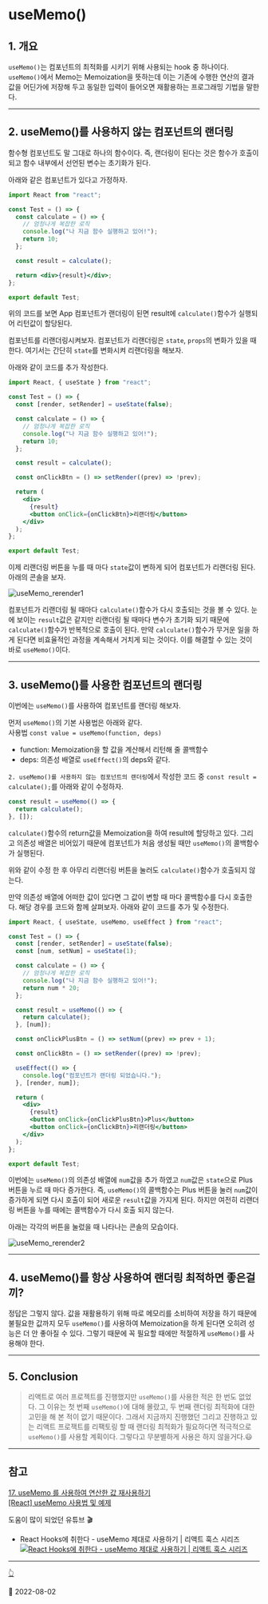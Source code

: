 # useMemo()

## 1. 개요

`useMemo()`는 컴포넌트의 최적화를 시키기 위해 사용되는 hook 중 하나이다. `useMemo()`에서 Memo는 Memoization을 뜻하는데 이는 기존에 수행한 연산의 결과값을 어딘가에 저장해 두고 동일한 입력이 들어오면 재활용하는 프로그래밍 기법을 말한다.

***

## 2. useMemo()를 사용하지 않는 컴포넌트의 랜더링

함수형 컴포넌트도 말 그대로 하나의 함수이다. 즉, 랜더링이 된다는 것은 함수가 호출이 되고 함수 내부에서 선언된 변수는 초기화가 된다.

아래와 같은 컴포넌트가 있다고 가정하자.

```jsx
import React from "react";

const Test = () => {
  const calculate = () => {
    // 엄청나게 복잡한 로직
    console.log("나 지금 함수 실행하고 있어!");
    return 10;
  };

  const result = calculate();

  return <div>{result}</div>;
};

export default Test;
```

위의 코드를 보면 App 컴포넌트가 랜더링이 된면 result에 `calculate()`함수가 실행되어 리턴값이 할당된다.

컴포넌트를 리랜더링시켜보자. 컴포넌트가 리랜더링은 `state`, `props`의 변화가 있을 때 한다. 여기서는 간단히 `state`를 변화시켜 리랜더링을 해보자.

아래와 같이 코드를 추가 작성한다.

```jsx
import React, { useState } from "react";

const Test = () => {
  const [render, setRender] = useState(false);

  const calculate = () => {
    // 엄청나게 복잡한 로직
    console.log("나 지금 함수 실행하고 있어!");
    return 10;
  };

  const result = calculate();

  const onClickBtn = () => setRender((prev) => !prev);

  return (
    <div>
      {result}
      <button onClick={onClickBtn}>리랜더링</button>
    </div>
  );
};

export default Test;
```

이제 리랜더링 버튼을 누를 때 마다 `state`값이 변하게 되어 컴포넌트가 리랜더링 된다. 아래의 콘솔을 보자.

![useMemo\_rerender1](../../image/React/UseMemo/useMemo\_rereder1.png)

컴포넌트가 리랜더링 될 때마다 `calculate()`함수가 다시 호출되는 것을 볼 수 있다. 눈에 보이는 `result`값은 같지만 리랜더링 될 때마다 변수가 초기화 되기 때문에 `calculate()`함수가 반복적으로 호출이 된다. 만약 `calculate()`함수가 무거운 일을 하게 된다면 비효율적인 과정을 계속해서 거치게 되는 것이다. 이를 해결할 수 있는 것이 바로 `useMemo()`이다.

***

## 3. useMemo()를 사용한 컴포넌트의 랜더링

이번에는 `useMemo()`를 사용하여 컴포넌트를 랜더링 해보자.

먼저 `useMemo()`의 기본 사용법은 아래와 같다.\
사용법 `const value = useMemo(function, deps)`

* function: Memoization을 할 값을 계산해서 리턴해 줄 콜백함수
* deps: 의존성 배열로 `useEffect()`의 deps와 같다.

`2. useMemo()를 사용하지 않는 컴포넌트의 랜더링`에서 작성한 코드 중 `const result = calculate();`를 아래와 같이 수정하자.

```jsx
const result = useMemo(() => {
  return calculate();
}, []);
```

`calculate()`함수의 return값을 Memoization을 하여 result에 할당하고 있다. 그리고 의존성 배열은 비어있기 때문에 컴포넌트가 처음 생성될 때만 `useMemo()`의 콜백함수가 실행된다.

위와 같이 수정 한 후 아무리 리랜더링 버튼을 눌러도 `calculate()`함수가 호출되지 않는다.

만약 의존성 배열에 어떠한 값이 있다면 그 값이 변할 때 마다 콜백함수를 다시 호출한다. 해당 경우를 코드와 함께 살펴보자. 아래와 같이 코드를 추가 및 수정한다.

```jsx
import React, { useState, useMemo, useEffect } from "react";

const Test = () => {
  const [render, setRender] = useState(false);
  const [num, setNum] = useState(1);

  const calculate = () => {
    // 엄청나게 복잡한 로직
    console.log("나 지금 함수 실행하고 있어!");
    return num * 20;
  };

  const result = useMemo(() => {
    return calculate();
  }, [num]);

  const onClickPlusBtn = () => setNum((prev) => prev + 1);

  const onClickBtn = () => setRender((prev) => !prev);

  useEffect(() => {
    console.log("컴포넌트가 랜더링 되었습니다.");
  }, [render, num]);

  return (
    <div>
      {result}
      <button onClick={onClickPlusBtn}>Plus</button>
      <button onClick={onClickBtn}>리랜더링</button>
    </div>
  );
};

export default Test;
```

이번에는 `useMemo()`의 의존성 배열에 `num`값을 추가 하였고 `num`값은 `state`으로 Plus 버튼을 누르 때 마다 증가한다. 즉, `useMemo()`의 콜백함수는 Plus 버튼을 눌러 `num`값이 증가하게 되면 다시 호출이 되어 새로운 `result`값을 가지게 된다. 하지만 여전히 리랜더링 버튼을 누를 때에는 콜백함수가 다시 호출 되지 않는다.

아래는 각각의 버튼을 눌렀을 때 나타나는 콘솔의 모습이다.

![useMemo\_rerender2](../../image/React/UseMemo/useMemo\_rerender2.png)

***

## 4. useMemo()를 항상 사용하여 랜더링 최적하면 좋은걸끼?

정답은 그렇지 않다. 값을 재활용하기 위해 따로 메모리를 소비하여 저장을 하기 때문에 불필요한 값까지 모두 `useMemo()`를 사용하여 Memoization을 하게 된다면 오히려 성능은 더 안 좋아질 수 있다. 그렇기 때문에 꼭 필요할 때에만 적절하게 `useMemo()`를 사용해야 한다.

***

## 5. Conclusion

> 리액트로 여러 프로젝트를 진행했지만 `useMemo()`를 사용한 적은 한 번도 없었다. 그 이유는 첫 번째 `useMemo()`에 대해 몰랐고, 두 번째 랜더링 최적화에 대한 고민을 해 본 적이 없기 때문이다. 그래서 지금까지 진행했던 그리고 진행하고 있는 리액트 프로잭트를 리팩토링 할 때 랜더링 최적화가 필요하다면 적극적으로 `useMemo()`를 사용할 계획이다. 그렇다고 무분별하게 사용은 하지 않을거다.😃

***

## 참고

[17. useMemo 를 사용하여 연산한 값 재사용하기](https://react.vlpt.us/basic/17-useMemo.html)\
[\[React\] useMemo 사용법 및 예제](https://itprogramming119.tistory.com/entry/React-useMemo-%EC%82%AC%EC%9A%A9%EB%B2%95-%EB%B0%8F-%EC%98%88%EC%A0%9C)

도움이 많이 되었던 유튜브 🎬

* React Hooks에 취한다 - useMemo 제대로 사용하기 | 리액트 훅스 시리즈\
  [![React Hooks에 취한다 - useMemo 제대로 사용하기 | 리액트 훅스 시리즈](https://img.youtube.com/vi/e-CnI8Q5RY4/0.jpg)](https://www.youtube.com/watch?v=e-CnI8Q5RY4)

***

[👆](UseMemo.md#usememo)

📅 2022-08-02
